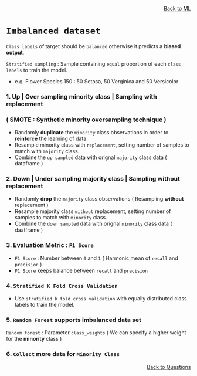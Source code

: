<p align='right'><a align="right" href="https://github.com/KIRANKUMAR7296/Library/blob/main/Machine%20Learning/Machine%20Learning%20Models.md">Back to ML</a></p>

# `Imbalanced dataset`

`Class labels` of target should be `balanced` otherwise it predicts a **biased output**.

`Stratified sampling` : Sample containing `equal` proportion of each `class labels` to train the model.  
- e.g. Flower Species 150 : 50 Setosa, 50 Verginica and 50 Versicolor

### 1. Up | Over sampling minority class | Sampling with replacement 

### ( SMOTE : Synthetic minority oversampling technique )

- Randomly **duplicate** the `minority` class observations in order to **reinforce** the learning of data.
- Resample minority class with `replacement`, setting number of samples to match with `majority` class.
- Combine the `up sampled` data with orignal `majority` class data ( dataframe )

### 2. Down | Under sampling majority class | Sampling without replacement 
- Randomly **drop** the `majority` class observations ( Resampling **without** replacement )
- Resample majority class `without` replacement, setting number of samples to match with `minority` class.
- Combine the `down sampled` data with orignal `minority` class data ( daatframe )

### 3. Evaluation Metric :  `F1 Score`
- `F1 Score` : Number between `0` and `1` ( Harmonic mean of `recall` and `precision` )
- `F1 Score` keeps balance between `recall` and `precision`

### 4. `Stratified K Fold Cross Validation`
- Use `stratified k fold cross validation` with equally distributed class labels to train the model.

### 5. `Random Forest` supports imbalanced data set

`Random forest` : Parameter `class_weights` ( We can specify a higher weight for the **minority** class )

### 6. `Collect` more data for `Minority Class`

<p align='right'><a align="right" href="https://github.com/KIRANKUMAR7296/Library/blob/main/Interview.md">Back to Questions</a></p>
